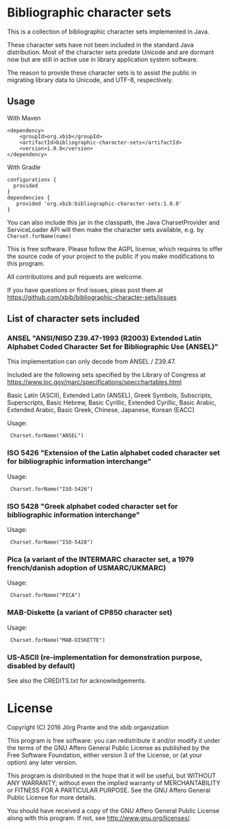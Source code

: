 # Bibliographic character sets

This is a collection of bibliographic character sets implemented in 
Java.

These character sets have not been included in the standard Java 
distribution. Most of the character sets predate Unicode and are 
dormant now but are still in active use in library application 
system software.

The reason to provide these character sets is to assist the public 
in migrating library data to Unicode, and UTF-8, respectively.

## Usage

With Maven

    <dependency>
        <groupId>org.xbib</groupId>
        <artifactId>bibliographic-character-sets</artifactId>
        <version>1.0.0</version>
    </dependency>

With Gradle

    configurations {
      provided
    }
    dependencies {
       provided 'org.xbib:bibliographic-character-sets:1.0.0'
    }

You can also include this jar in the classpath, the Java CharsetProvider and
ServiceLoader API will then make the character sets available, 
e.g. by `Charset.forName(name)`

This is free software. 
Please follow the AGPL license, which requires to offer the source code
of your project to the public if you make modifications to this program.

All contributions and pull requests are welcome.

If you have questions or find issues, pleas post them at
https://github.com/xbib/bibliographic-character-sets/issues

## List of character sets included

### ANSEL "ANSI/NISO Z39.47-1993 (R2003) Extended Latin Alphabet Coded Character Set for Bibliographic Use (ANSEL)"

This implementation can only decode from ANSEL / Z39.47.

Included are the following sets specified by the Library of Congress at
https://www.loc.gov/marc/specifications/specchartables.html 

Basic Latin (ASCII), Extended Latin (ANSEL),  Greek Symbols,
Subscripts, Superscripts, Basic Hebrew, Basic Cyrillic,
Extended Cyrillic, Basic Arabic, Extended Arabic,
Basic Greek, Chinese, Japanese, Korean (EACC)
 
Usage:
 
     Charset.forName("ANSEL")
 
### ISO 5426 "Extension of the Latin alphabet coded character set for bibliographic information interchange"

Usage:
 
     Charset.forName("ISO-5426")

### ISO 5428 "Greek alphabet coded character set for bibliographic information interchange"

Usage:
 
     Charset.forName("ISO-5428")

### Pica (a variant of the INTERMARC character set, a 1979 french/danish adoption of USMARC/UKMARC)

Usage:
 
     Charset.forName("PICA")

### MAB-Diskette (a variant of CP850 character set)

Usage:
 
     Charset.forName("MAB-DISKETTE")

### US-ASCII (re-implementation for demonstration purpose, disabled by default)

See also the CREDITS.txt for acknowledgements.

# License

Copyright (C) 2016 Jörg Prante and the xbib organization

This program is free software: you can redistribute it and/or modify
it under the terms of the GNU Affero General Public License as published by
the Free Software Foundation, either version 3 of the License, or
(at your option) any later version.

This program is distributed in the hope that it will be useful,
but WITHOUT ANY WARRANTY; without even the implied warranty of
MERCHANTABILITY or FITNESS FOR A PARTICULAR PURPOSE.  See the
GNU Affero General Public License for more details.

You should have received a copy of the GNU Affero General Public License
along with this program.  If not, see <http://www.gnu.org/licenses/>.